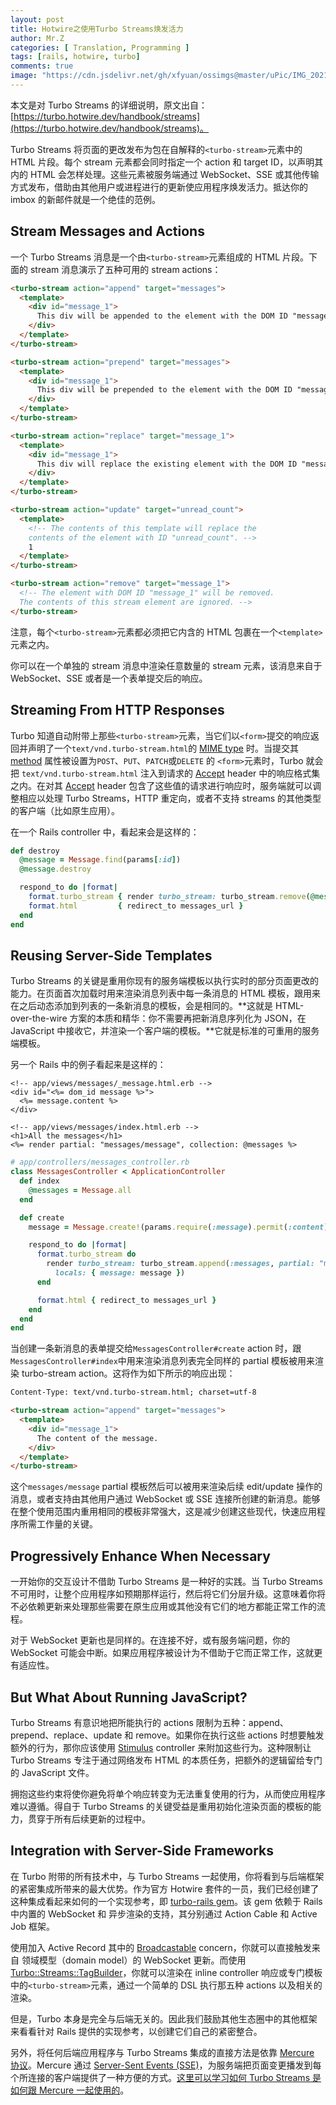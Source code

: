 ```yaml
---
layout: post
title: Hotwire之使用Turbo Streams焕发活力
author: Mr.Z
categories: [ Translation, Programming ]
tags: [rails, hotwire, turbo]
comments: true
image: "https://cdn.jsdelivr.net/gh/xfyuan/ossimgs@master/uPic/IMG_20210220_115651.jpg"
---
```


本文是对 Turbo Streams 的详细说明，原文出自：[https://turbo.hotwire.dev/handbook/streams](https://turbo.hotwire.dev/handbook/streams)。

Turbo Streams 将页面的更改发布为包在自解释的`<turbo-stream>`元素中的 HTML 片段。每个 stream 元素都会同时指定一个 action 和 target ID，以声明其内的 HTML 会怎样处理。这些元素被服务端通过 WebSocket、SSE 或其他传输方式发布，借助由其他用户或进程进行的更新使应用程序焕发活力。抵达你的 imbox 的新邮件就是一个绝佳的范例。

## Stream Messages and Actions

一个 Turbo Streams 消息是一个由`<turbo-stream>`元素组成的 HTML 片段。下面的 stream 消息演示了五种可用的 stream actions：

```html
<turbo-stream action="append" target="messages">
  <template>
    <div id="message_1">
      This div will be appended to the element with the DOM ID "messages".
    </div>
  </template>
</turbo-stream>

<turbo-stream action="prepend" target="messages">
  <template>
    <div id="message_1">
      This div will be prepended to the element with the DOM ID "messages".
    </div>
  </template>
</turbo-stream>

<turbo-stream action="replace" target="message_1">
  <template>
    <div id="message_1">
      This div will replace the existing element with the DOM ID "message_1".
    </div>
  </template>
</turbo-stream>

<turbo-stream action="update" target="unread_count">
  <template>
    <!-- The contents of this template will replace the
    contents of the element with ID "unread_count". -->
    1
  </template>
</turbo-stream>

<turbo-stream action="remove" target="message_1">
  <!-- The element with DOM ID "message_1" will be removed.
  The contents of this stream element are ignored. -->
</turbo-stream>
```

注意，每个`<turbo-stream>`元素都必须把它内含的 HTML 包裹在一个`<template>`元素之内。

你可以在一个单独的 stream 消息中渲染任意数量的 stream 元素，该消息来自于 WebSocket、SSE 或者是一个表单提交后的响应。

## Streaming From HTTP Responses

Turbo 知道自动附带上那些`<turbo-stream>`元素，当它们以`<form>`提交的响应返回并声明了一个`text/vnd.turbo-stream.html`的 [MIME type](https://developer.mozilla.org/en-US/docs/Web/HTTP/Basics_of_HTTP/MIME_types/Common_types) 时。当提交其 [method](https://developer.mozilla.org/en-US/docs/Web/HTML/Element/form#attr-method) 属性被设置为`POST`、`PUT`、`PATCH`或`DELETE` 的 `<form>`元素时，Turbo 就会把 `text/vnd.turbo-stream.html` 注入到请求的 [Accept](https://developer.mozilla.org/en-US/docs/Web/HTTP/Headers/Accept) header 中的响应格式集之内。在对其 [Accept](https://developer.mozilla.org/en-US/docs/Web/HTTP/Headers/Accept) header 包含了这些值的请求进行响应时，服务端就可以调整相应以处理 Turbo Streams，HTTP 重定向，或者不支持 streams 的其他类型的客户端（比如原生应用）。

在一个 Rails controller 中，看起来会是这样的：

```ruby
def destroy
  @message = Message.find(params[:id])
  @message.destroy

  respond_to do |format|
    format.turbo_stream { render turbo_stream: turbo_stream.remove(@message) }
    format.html         { redirect_to messages_url }
  end
end
```

## Reusing Server-Side Templates

Turbo Streams 的关键是重用你现有的服务端模板以执行实时的部分页面更改的能力。在页面首次加载时用来渲染消息列表中每一条消息的 HTML 模板，跟用来在之后动态添加到列表的一条新消息的模板，会是相同的。**这就是 HTML-over-the-wire 方案的本质和精华：你不需要再把新消息序列化为 JSON，在 JavaScript 中接收它，并渲染一个客户端的模板。**它就是标准的可重用的服务端模板。

另一个 Rails 中的例子看起来是这样的：

```erb
<!-- app/views/messages/_message.html.erb -->
<div id="<%= dom_id message %>">
  <%= message.content %>
</div>

<!-- app/views/messages/index.html.erb -->
<h1>All the messages</h1>
<%= render partial: "messages/message", collection: @messages %>
```

```ruby
# app/controllers/messages_controller.rb
class MessagesController < ApplicationController
  def index
    @messages = Message.all
  end

  def create
    message = Message.create!(params.require(:message).permit(:content))

    respond_to do |format|
      format.turbo_stream do
        render turbo_stream: turbo_stream.append(:messages, partial: "messages/message",
          locals: { message: message })
      end

      format.html { redirect_to messages_url }
    end
  end
end
```

当创建一条新消息的表单提交给`MessagesController#create` action 时，跟`MessagesController#index`中用来渲染消息列表完全同样的 partial 模板被用来渲染 turbo-stream action。这将作为如下所示的响应出现：

```html
Content-Type: text/vnd.turbo-stream.html; charset=utf-8

<turbo-stream action="append" target="messages">
  <template>
    <div id="message_1">
      The content of the message.
    </div>
  </template>
</turbo-stream>
```

这个`messages/message` partial 模板然后可以被用来渲染后续 edit/update 操作的消息，或者支持由其他用户通过 WebSocket 或 SSE 连接所创建的新消息。能够在整个使用范围内重用相同的模板非常强大，这是减少创建这些现代，快速应用程序所需工作量的关键。

## Progressively Enhance When Necessary

一开始你的交互设计不借助 Turbo Streams 是一种好的实践。当 Turbo Streams 不可用时，让整个应用程序如预期那样运行，然后将它们分层升级。这意味着你将不必依赖更新来处理那些需要在原生应用或其他没有它们的地方都能正常工作的流程。

对于 WebSocket 更新也是同样的。在连接不好，或有服务端问题，你的 WebSocket 可能会中断。如果应用程序被设计为不借助于它而正常工作，这就更有适应性。

## But What About Running JavaScript?

Turbo Streams 有意识地把所能执行的 actions 限制为五种：append、prepend、replace、update 和 remove。如果你在执行这些 actions 时想要触发额外的行为，那你应该使用 [Stimulus](https://stimulus.hotwire.dev/) controller 来附加这些行为。这种限制让 Turbo Streams 专注于通过网络发布 HTML 的本质任务，把额外的逻辑留给专门的 JavaScript  文件。

拥抱这些约束将使你避免将单个响应转变为无法重复使用的行为，从而使应用程序难以遵循。得自于 Turbo Streams 的关键受益是重用初始化渲染页面的模板的能力，贯穿于所有后续更新的过程中。

## Integration with Server-Side Frameworks

在 Turbo 附带的所有技术中，与 Turbo Streams 一起使用，你将看到与后端框架的紧密集成所带来的最大优势。作为官方 Hotwire 套件的一员，我们已经创建了这种集成看起来如何的一个实现参考，即 [turbo-rails gem](https://github.com/hotwired/turbo-rails)。该 gem 依赖于 Rails 中内置的 WebSocket 和 异步渲染的支持，其分别通过 Action Cable 和 Active Job 框架。

使用加入 Active Record 其中的 [Broadcastable](https://github.com/hotwired/turbo-rails/blob/main/app/models/concerns/turbo/broadcastable.rb) concern，你就可以直接触发来自 领域模型（domain model）的 WebSocket 更新。而使用  [Turbo::Streams::TagBuilder](https://github.com/hotwired/turbo-rails/blob/main/app/models/turbo/streams/tag_builder.rb)，你就可以渲染在 inline controller 响应或专门模板中的`<turbo-stream>`元素，通过一个简单的 DSL 执行那五种 actions 以及相关的渲染。

但是，Turbo 本身是完全与后端无关的。因此我们鼓励其他生态圈中的其他框架来看看针对 Rails 提供的实现参考，以创建它们自己的紧密整合。

另外，将任何后端应用程序与 Turbo Streams 集成的直接方法是依靠 [Mercure 协议](https://mercure.rocks/)。Mercure 通过 [Server-Sent Events (SSE)](https://developer.mozilla.org/en-US/docs/Web/API/Server-sent_events)，为服务端把页面变更播发到每个所连接的客户端提供了一种方便的方式。[这里可以学习如何 Turbo Streams 是如何跟 Mercure 一起使用的](https://mercure.rocks/docs/ecosystem/hotwire)。

